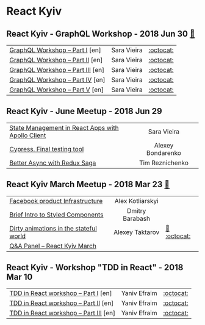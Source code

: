 # React Kyiv

## React Kyiv - GraphQL Workshop - 2018 Jun 30 [:movie_camera:](https:&#x2F;&#x2F;www.youtube.com&#x2F;playlist?list&#x3D;PL4x5O16mMH3ZGkPTGkBBVFFfSr75Vxgu_)
| | | |
| --- | :---: | --- |
| [GraphQL Workshop – Part I](https://youtu.be/Ql_iiJH0whM) [en] | Sara Vieira |  [:octocat:](https://github.com/SaraVieira/graphql-workshop)  |
| [GraphQL Workshop – Part II](https://youtu.be/2DT6esPbO_U) [en] | Sara Vieira |  [:octocat:](https://github.com/SaraVieira/graphql-workshop)  |
| [GraphQL Workshop – Part III](https://youtu.be/yO-mqTln-co) [en] | Sara Vieira |  [:octocat:](https://github.com/SaraVieira/graphql-workshop)  |
| [GraphQL Workshop – Part IV](https://youtu.be/fIfRfbjiBUI) [en] | Sara Vieira |  [:octocat:](https://github.com/SaraVieira/graphql-workshop)  |
| [GraphQL Workshop – Part V](https://youtu.be/9bz2xKqDkek) [en] | Sara Vieira |  [:octocat:](https://github.com/SaraVieira/graphql-workshop)  |
## React Kyiv - June Meetup - 2018 Jun 29 
| | | |
| --- | :---: | --- |
| [State Management in React Apps with Apollo Client](https://youtu.be/7u-6RR_YfdE)  | Sara Vieira |    |
| [Cypress. Final testing tool](https://youtu.be/tTUA4vXaIGU)  | Alexey Bondarenko |    |
| [Better Async with Redux Saga](https://youtu.be/k2sAc1el8xk)  | Tim Reznichenko |    |
## React Kyiv March Meetup - 2018 Mar 23 [:movie_camera:](https:&#x2F;&#x2F;www.youtube.com&#x2F;playlist?list&#x3D;PL4x5O16mMH3YC2QWSt4223qS5wq1mafs8)
| | | |
| --- | :---: | --- |
| [Facebook product Infrastructure](https://youtu.be/UNdJFEmKkJU)  | Alex Kotliarskyi |    |
| [Brief Intro to Styled Components](https://youtu.be/BYxf3lRD0Q4)  | Dmitry Barabash |    |
| [Dirty animations in the stateful world](https://youtu.be/bn3je3u-UIo)  | Alexey Taktarov | [:notebook:](http://molefrog.com/stateful-animations/) [:octocat:](https://github.com/molefrog/stateful-animations)  |
| [Q&amp;A Panel – React Kyiv March](https://youtu.be/Vokq8ndgd5c)  |  |    |
## React Kyiv - Workshop &quot;TDD in React&quot; - 2018 Mar 10 
| | | |
| --- | :---: | --- |
| [TDD in React workshop – Part I](https://youtu.be/ywCG8SN0Ci0) [en] | Yaniv Efraim |  [:octocat:](https://github.com/yanivefraim/react-tdd-workshop/tree/solution-example)  |
| [TDD in React workshop – Part II](https://youtu.be/aQdCPumW5iY) [en] | Yaniv Efraim |  [:octocat:](https://github.com/yanivefraim/react-tdd-workshop/tree/solution-example)  |
| [TDD in React workshop – Part III](https://youtu.be/b39M5yMkIkI) [en] | Yaniv Efraim |  [:octocat:](https://github.com/yanivefraim/react-tdd-workshop/tree/solution-example)  |
